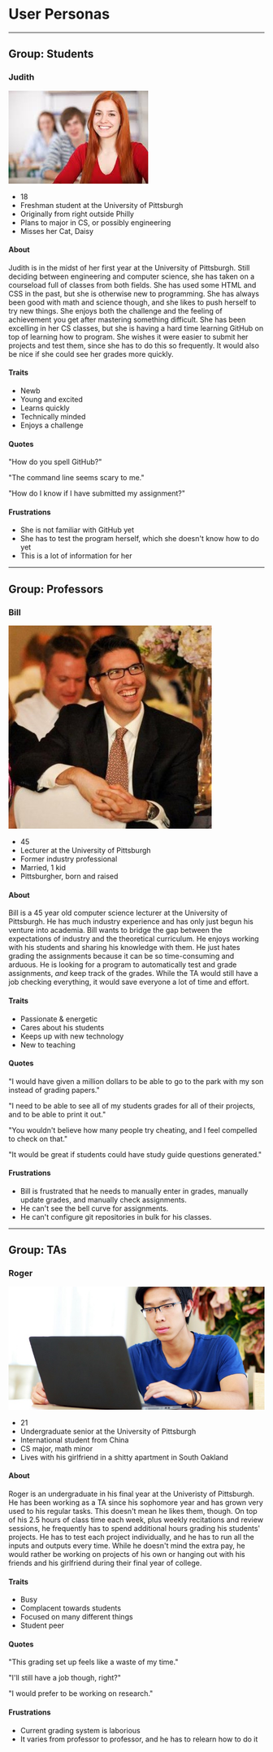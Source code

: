 # User Personas

---

## Group: Students

### Judith

![Judith](./judith.jpeg "Judith")

- 18
- Freshman student at the University of Pittsburgh
- Originally from right outside Philly 
- Plans to major in CS, or possibly engineering
- Misses her Cat, Daisy

#### About

Judith is in the midst of her first year at the University of Pittsburgh. Still deciding between engineering and computer science, she has taken on a courseload full of classes from both fields. She has used some HTML and CSS in the past, but she is otherwise new to programming. She has always been good with math and science though, and she likes to push herself to try new things. She enjoys both the challenge and the feeling of achievement you get after mastering something difficult. She has been excelling in her CS classes, but she is having a hard time learning GitHub on top of learning how to program. She wishes it were easier to submit her projects and test them, since she has to do this so frequently. It would also be nice if she could see her grades more quickly.

#### Traits

- Newb
- Young and excited
- Learns quickly
- Technically minded
- Enjoys a challenge

#### Quotes

"How do you spell GitHub?"

"The command line seems scary to me."

"How do I know if I have submitted my assignment?"

#### Frustrations

- She is not familiar with GitHub yet
- She has to test the program herself, which she doesn't know how to do yet
- This is a lot of information for her

---

## Group: Professors

### Bill

![Bill](./bill.jpg "Bill")

- 45
- Lecturer at the University of Pittsburgh
- Former industry professional
- Married, 1 kid
- Pittsburgher, born and raised

#### About

Bill is a 45 year old computer science lecturer at the University of Pittsburgh. He has much industry experience and has only just begun his venture into academia. Bill wants to bridge the gap between the expectations of industry and the theoretical curriculum. He enjoys working with his students and sharing his knowledge with them. He just hates grading the assignments because it can be so time-consuming and arduous. He is looking for a program to automatically test and grade assignments, _and_ keep track of the grades. While the TA would still have a job checking everything, it would save everyone a lot of time and effort.

#### Traits

- Passionate & energetic
- Cares about his students
- Keeps up with new technology
- New to teaching

#### Quotes

"I would have given a million dollars to be able to go to the park with my son instead of grading papers."

"I need to be able to see all of my students grades for all of their projects, and to be able to print it out."

"You wouldn't believe how many people try cheating, and I feel compelled to check on that."

"It would be great if students could have study guide questions generated."

#### Frustrations

- Bill is frustrated that he needs to manually enter in grades, manually update grades, and manually check assignments.
- He can't see the bell curve for assignments.
- He can't configure git repositories in bulk for his classes.

---

## Group: TAs

### Roger

![Roger](./roger.jpg "Roger")

- 21
- Undergraduate senior at the University of Pittsburgh
- International student from China
- CS major, math minor
- Lives with his girlfriend in a shitty apartment in South Oakland

#### About

Roger is an undergraduate in his final year at the Univeristy of Pittsburgh. He has been working as a TA since his sophomore year and has grown very used to his regular tasks. This doesn't mean he likes them, though. On top of his 2.5 hours of class time each week, plus weekly recitations and review sessions, he frequently has to spend additional hours grading his students' projects. He has to test each project individually, and he has to run all the inputs and outputs every time. While he doesn't mind the extra pay, he would rather be working on projects of his own or hanging out with his friends and his girlfriend during their final year of college. 

#### Traits

- Busy
- Complacent towards students
- Focused on many different things
- Student peer

#### Quotes

"This grading set up feels like a waste of my time."

"I'll still have a job though, right?"

"I would prefer to be working on research."

#### Frustrations

- Current grading system is laborious
- It varies from professor to professor, and he has to relearn how to do it

